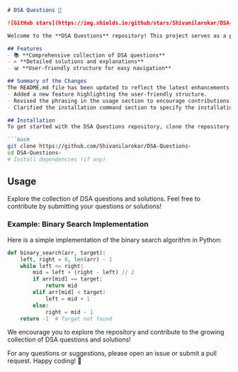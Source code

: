 ```markdown
# DSA Questions 🚀

![GitHub stars](https://img.shields.io/github/stars/Shivanilarokar/DSA-Questions-?style=social) ![Forks](https://img.shields.io/github/forks/Shivanilarokar/DSA-Questions-?style=social)

Welcome to the **DSA Questions** repository! This project serves as a platform for developers and learners to practice and enhance their skills in Data Structures and Algorithms (DSA). This repository is designed to help you improve your understanding of various data structures and algorithms through a collection of questions and solutions.

## Features
- 📚 **Comprehensive collection of DSA questions**
- ✍️ **Detailed solutions and explanations**
- 📊 **User-friendly structure for easy navigation**

## Summary of the Changes
The README.md file has been updated to reflect the latest enhancements in the repository:
- Added a new feature highlighting the user-friendly structure.
- Revised the phrasing in the usage section to encourage contributions.
- Clarified the installation command section to specify the installation of dependencies.

## Installation
To get started with the DSA Questions repository, clone the repository and install any dependencies:

```bash
git clone https://github.com/Shivanilarokar/DSA-Questions-
cd DSA-Questions-
# Install dependencies (if any)
```

## Usage
Explore the collection of DSA questions and solutions. Feel free to contribute by submitting your questions or solutions!

### Example: Binary Search Implementation
Here is a simple implementation of the binary search algorithm in Python:

```python
def binary_search(arr, target):
    left, right = 0, len(arr) - 1
    while left <= right:
        mid = left + (right - left) // 2
        if arr[mid] == target:
            return mid
        elif arr[mid] < target:
            left = mid + 1
        else:
            right = mid - 1
    return -1  # Target not found
```

We encourage you to explore the repository and contribute to the growing collection of DSA questions and solutions!

For any questions or suggestions, please open an issue or submit a pull request. Happy coding! 🚀
```
